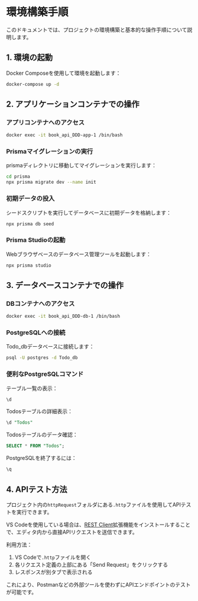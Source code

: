# 環境構築手順

このドキュメントでは、プロジェクトの環境構築と基本的な操作手順について説明します。

## 1. 環境の起動

Docker Composeを使用して環境を起動します：

```bash
docker-compose up -d
```

## 2. アプリケーションコンテナでの操作

### アプリコンテナへのアクセス

```bash
docker exec -it book_api_DDD-app-1 /bin/bash
```

### Prismaマイグレーションの実行

prismaディレクトリに移動してマイグレーションを実行します：

```bash
cd prisma
npx prisma migrate dev --name init
```

### 初期データの投入

シードスクリプトを実行してデータベースに初期データを格納します：

```bash
npx prisma db seed
```

### Prisma Studioの起動

Webブラウザベースのデータベース管理ツールを起動します：

```bash
npx prisma studio
```

## 3. データベースコンテナでの操作

### DBコンテナへのアクセス

```bash
docker exec -it book_api_DDD-db-1 /bin/bash
```

### PostgreSQLへの接続

Todo_dbデータベースに接続します：

```bash
psql -U postgres -d Todo_db
```

### 便利なPostgreSQLコマンド

テーブル一覧の表示：
```sql
\d
```

Todosテーブルの詳細表示：
```sql
\d "Todos"
```

Todosテーブルのデータ確認：
```sql
SELECT * FROM "Todos";
```

PostgreSQLを終了するには：
```sql
\q
```

## 4. APIテスト方法

プロジェクト内の`httpRequest`フォルダにある`.http`ファイルを使用してAPIテストを実行できます。

VS Codeを使用している場合は、[REST Client](https://marketplace.visualstudio.com/items?itemName=humao.rest-client)拡張機能をインストールすることで、エディタ内から直接APIリクエストを送信できます。

利用方法：
1. VS Codeで`.http`ファイルを開く
2. 各リクエスト定義の上部にある「Send Request」をクリックする
3. レスポンスが別タブで表示される

これにより、Postmanなどの外部ツールを使わずにAPIエンドポイントのテストが可能です。
